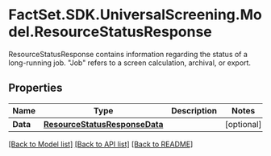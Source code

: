 # FactSet.SDK.UniversalScreening.Model.ResourceStatusResponse
ResourceStatusResponse contains information regarding the status of a long-running job. \"Job\" refers to a screen calculation, archival, or export.

## Properties

Name | Type | Description | Notes
------------ | ------------- | ------------- | -------------
**Data** | [**ResourceStatusResponseData**](ResourceStatusResponseData.md) |  | [optional] 

[[Back to Model list]](../README.md#documentation-for-models) [[Back to API list]](../README.md#documentation-for-api-endpoints) [[Back to README]](../README.md)

